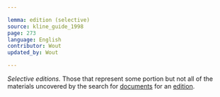 ```yaml
---

lemma: edition (selective)
source: kline_guide_1998
page: 273
language: English
contributor: Wout
updated_by: Wout

---
```


_Selective editions._ Those that represent some portion but not all of the materials uncovered by the search for [documents](document.html) for an [edition](editionScholarly.html).
